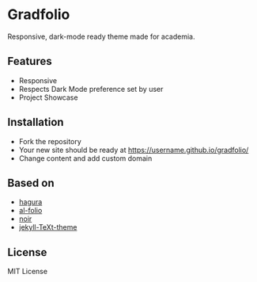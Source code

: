 # Gradfolio

Responsive, dark-mode ready theme made for academia.

## Features
- Responsive
- Respects Dark Mode preference set by user
- Project Showcase

## Installation
* Fork the repository
* Your new site should be ready at https://username.github.io/gradfolio/
* Change content and add custom domain

## Based on
- [hagura](https://github.com/sharu725/hagura)
- [al-folio](https://github.com/alshedivat/al-folio)
- [noir](https://github.com/essentialenemy/noir)
- [jekyll-TeXt-theme](https://github.com/kitian616/jekyll-TeXt-theme)

## License
MIT License
